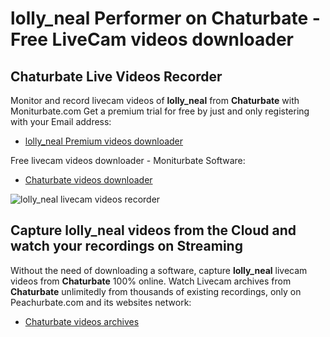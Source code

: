 # lolly_neal Performer on Chaturbate - Free LiveCam videos downloader

## Chaturbate Live Videos Recorder

Monitor and record livecam videos of **lolly_neal** from **Chaturbate** with Moniturbate.com
Get a premium trial for free by just and only registering with your Email address:
* [lolly_neal Premium videos downloader](https://moniturbate.com/request-demo-licence-key.html)

Free livecam videos downloader - Moniturbate Software:
* [Chaturbate videos downloader](https://moniturbate.com/moniturbate-download-software.html)

![lolly_neal livecam videos recorder](https://peachurnet.com/templates/moniturbate-software.png)


## Capture lolly_neal videos from the Cloud and watch your recordings on Streaming

Without the need of downloading a software, capture **lolly_neal** livecam videos from **Chaturbate** 100% online.
Watch Livecam archives from **Chaturbate** unlimitedly from thousands of existing recordings, only on Peachurbate.com and its websites network:
* [Chaturbate videos archives](https://peachurnet.com/)